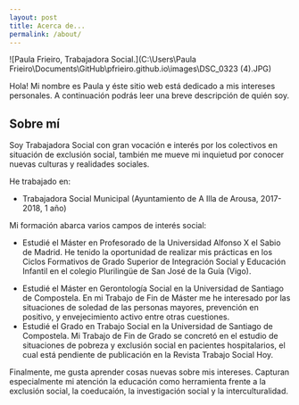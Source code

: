 ```yaml
---
layout: post
title: Acerca de...
permalink: /about/
---
```


![Paula Frieiro, Trabajadora Social.](C:\Users\Paula Frieiro\Documents\GitHub\pfrieiro.github.io\images\DSC_0323 (4).JPG)

Hola! Mi nombre es Paula y éste sitio web está dedicado a mis intereses
personales. A continuación podrás leer una breve descripción de quién soy.

## Sobre mí
Soy Trabajadora Social con gran vocación e interés por los colectivos en situación de exclusión social, también me mueve mi inquietud por conocer nuevas culturas y realidades sociales.

He trabajado en:

- Trabajadora Social Municipal (Ayuntamiento de A Illa de Arousa, 2017-2018, 1 año)

Mi formación abarca varios campos de interés social:

* Estudié el Máster en Profesorado de la Universidad Alfonso X el Sabio de Madrid. He tenido la oportunidad de realizar mis prácticas en los Ciclos Formativos de Grado Superior de Integración Social y Educación Infantil en el colegio Plurilingüe de San José de la Guía (Vigo).

- Estudié el Máster en Gerontología Social en la Universidad de Santiago de
  Compostela. En mi Trabajo de Fin de Máster me he interesado por las situaciones de soledad de las personas mayores, prevención en positivo, y envejecimiento activo entre otras cuestiones.
- Estudié el Grado en Trabajo Social en la Universidad de Santiago de Compostela. Mi Trabajo de Fin de Grado se concretó en el estudio de situaciones de pobreza y exclusión social en pacientes hospitalarios, el cual está pendiente de publicación en la Revista Trabajo Social Hoy.

Finalmente, me gusta aprender cosas nuevas sobre mis intereses. Capturan
especialmente mi atención la educación como herramienta frente a la exclusión social, la coeducaión, la investigación social y la interculturalidad.